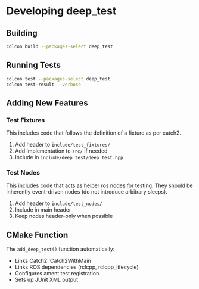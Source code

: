 # Developing deep_test

## Building

```bash
colcon build --packages-select deep_test
```

## Running Tests

```bash
colcon test --packages-select deep_test
colcon test-result --verbose
```

## Adding New Features

### Test Fixtures
This includes code that follows the definition of a fixture as per catch2.

1. Add header to `include/test_fixtures/`
2. Add implementation to `src/` if needed
3. Include in `include/deep_test/deep_test.hpp`

### Test Nodes
This includes code that acts as helper ros nodes for testing. They should be inherently event-driven nodes (do not introduce arbitrary sleeps).

1. Add header to `include/test_nodes/`
2. Include in main header
3. Keep nodes header-only when possible

## CMake Function

The `add_deep_test()` function automatically:
- Links Catch2::Catch2WithMain
- Links ROS dependencies (rclcpp, rclcpp_lifecycle)
- Configures ament test registration
- Sets up JUnit XML output
